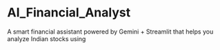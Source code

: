 # AI_Financial_Analyst
A smart financial assistant powered by Gemini + Streamlit that helps you analyze Indian stocks using
